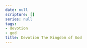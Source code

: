 ```yaml
---
date: null
scripture: []
series: null
tags:
- devotion
- god
title: Devotion The Kingdom of God
---
```



